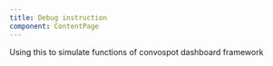 ```yaml
---
title: Debug instruction
component: ContentPage
---
```

Using this to simulate functions of convospot dashboard framework